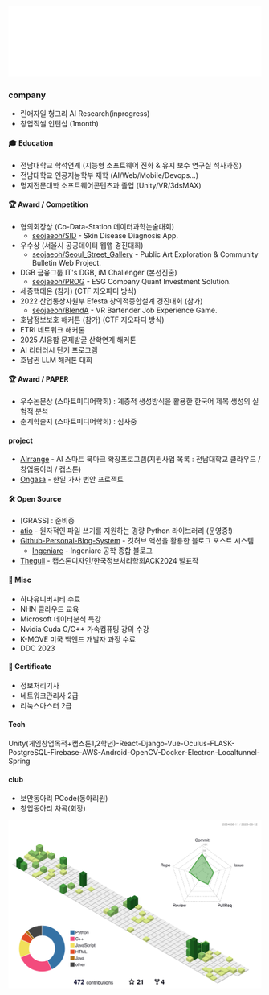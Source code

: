 ![Hello](hello.svg)

### company
* 린애자일 헝그리 AI Research(inprogress)
* 창업직썰 인턴십 (1month)

#### 🎓 Education
* 전남대학교 학석연계 (지능형 소프트웨어 진화 & 유지 보수 연구실 석사과정)
* 전남대학교 인공지능학부 재학 (AI/Web/Mobile/Devops...)
* 명지전문대학 소프트웨어콘텐츠과 졸업 (Unity/VR/3dsMAX)

#### 🏆 Award / Competition
* 협의회장상 (Co-Data-Station 데이터과학논술대회)
    * [seojaeoh/SID](https://github.com/seojaeohcode/SID) - Skin Disease Diagnosis App.
* 우수상 (서울시 공공데이터 웹앱 경진대회)
    * [seojaeoh/Seoul_Street_Gallery](https://github.com/seojaeohcode/Seoul_Street_Gallery) - Public Art Exploration & Community Bulletin Web Project.
* DGB 금융그룹 IT's DGB, iM Challenger (본선진출)
    * [seojaeoh/PROG](https://github.com/seojaeohcode/PROG) - ESG Company Quant Investment Solution.
* 세종핵테온 (참가) (CTF 지오파디 방식)
* 2022 산업통상자원부 Efesta 창의적종합설계 경진대회 (참가)
   * [seojaeoh/BlendA](https://github.com/seojaeohcode/BlendA) - VR Bartender Job Experience Game.   
* 호남정보보호 해커톤 (참가) (CTF 지오파디 방식)
* ETRI 네트워크 해커톤
* 2025 AI융합 문제발굴 산학연계 해커톤
* AI 리터러시 단기 프로그램
* 호남권 LLM 해커톤 대회

#### 🏆 Award / PAPER
* 우수논문상 (스마트미디어학회) : 계층적 생성방식을 활용한 한국어 제목 생성의 실험적 분석
* 춘계학술지 (스마트미디어학회) : 심사중

#### project
* [A!rrange](https://github.com/seojaeohcode/Arrange) - AI 스마트 북마크 확장프로그램(지원사업 목록 : 전남대학교 클라우드 / 창업동아리 / 캡스톤)
* [Ongasa](https://github.com/seojaeohcode/Ongasa) - 한일 가사 번안 프로젝트 

#### 🛠️ Open Source
* [GRASS] : 준비중
* [atio](https://github.com/seojaeohcode/atomic-writer) - 원자적인 파일 쓰기를 지원하는 경량 Python 라이브러리 (운영중!)
* [Github-Personal-Blog-System](https://github.com/seojaeohcode/Git-Personal-Blog-System) - 깃허브 액션을 활용한 블로그 포스트 시스템
    * [Ingeniare](https://seojaeohcode.github.io/Git-Personal-Blog-System/) - Ingeniare 공학 종합 블로그
* [Thegull](https://github.com/seojaeohcode/The-Gull) - 캡스톤디자인/한국정보처리학회ACK2024 발표작

#### :memo: Misc
* 하나유니버시티 수료
* NHN 클라우드 교육
* Microsoft 데이터분석 특강
* Nvidia Cuda C/C++ 가속컴퓨팅 강의 수강
* K-MOVE 미국 백엔드 개발자 과정 수료
* DDC 2023
  
#### 📜 Certificate
* 정보처리기사
* 네트워크관리사 2급
* 리눅스마스터 2급

#### Tech
Unity(게임창업목적+캡스톤1,2학년)-React-Django-Vue-Oculus-FLASK-PostgreSQL-Firebase-AWS-Android-OpenCV-Docker-Electron-Localtunnel-Spring

#### club
* 보안동아리 PCode(동아리원)
* 창업동아리 차곡(회장)

![](./profile-3d-contrib/profile-green-animate.svg)
